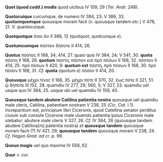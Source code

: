 **Quot (quod *codd.*) modis** quod uicibus IV 159, 29 (*Ter.
Andr.* 248).

**Quotocuique** cuicumque, de numero IV 384, 23; V 386, 33.
**quotumquemque** quousque moram facit (*v.* quousque tandem *etc.*) V
478, 21. *V.* quantocuique.

**Quotquotque** ὅσοι ἄν II 388, 12 (quotquot, quotcunque *e*).

**Quotumcumque** πόστον δήποτε II 414, 26.

**Quotus** πόστος II 168, 34; 414, 27. quasi quis IV 384, 24; V 541, 30.
**quota** πόστη II 168, 26. **quotum** πόστη, πόστον καὶ πρὸ πόσων II
168, 32. πόστον II 414, 25. πρὸ πόσων II 420, 9. **quotum est** πόστη,
πρὸ πόσων II 168, 30. πρὸ πόσον II 168, 31. *Cf.* **quota** (quotum *e*)
πόσον II 414, 20.

**Quousque** μέχρι τίνος II 168, 35. μέχρι πότε II 370, 32. ἕως πότε II
321, 51. ᾧ δήποτε III 152, 28. quamdiu IV 277, 29; 560, 5; V 327, 23.
quamdiu uel usque quo IV 384, 25. usque ubi uel quamdiu IV 159, 40.

**Quousque tandem abutere Catilina patientia nostra** quousque uel
quamdiu male uteris, Catilina, patientiam nostram V 238, 25 (*Cic.*
*Cat.* I 1). increpantium est, principium libri Ciceronis, quod
Catellina senator perditus ciuium sub consule Cicerone male uiuendo
patientia ipsius Ciceronis male utebatur: abutere male uteris V 327, 26.
*Cf.* IV 384, 26 (quousque tandem abutere Catillina[m] patientia
nostra) *et* **quousque tandem** quousque moram facit (?) IV 421, 29;
**quousque tandem** quousque moram V 238, 24. *Cf. Hagen Grad. ad cr.
p.* 99.

**Quoue magis** uel quo maxime IV 559, 62.

**Quur** *v.* cur.

